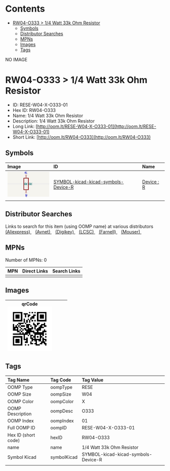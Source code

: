 



Contents
========

* [RW04-O333 > 1/4 Watt 33k Ohm Resistor](#rw04-o333--14-watt-33k-ohm-resistor)
	* [Symbols](#symbols)
	* [Distributor Searches](#distributor-searches)
	* [MPNs](#mpns)
	* [Images](#images)
	* [Tags](#tags)
  
NO IMAGE  
# RW04-O333 > 1/4 Watt 33k Ohm Resistor

- ID: RESE-W04-X-O333-01
- Hex ID: RW04-O333
- Name: 1/4 Watt 33k Ohm Resistor
- Description: 1/4 Watt 33k Ohm Resistor
- Long Link: [http://oom.lt/RESE-W04-X-O333-01](http://oom.lt/RESE-W04-X-O333-01)
- Short Link: [http://oom.lt/RW04-O333](http://oom.lt/RW04-O333)

## Symbols
  

|Image|ID|Name|
| :--- | :--- | :--- |
|[![](https://raw.githubusercontent.com/oomlout/oomlout_OOMP_eda_V2/main/SYMBOL/kicad/kicad-symbols/Device/R/image_140.png)](https://github.com/oomlout/oomlout_OOMP_eda_V2/tree/main/SYMBOL/kicad/kicad-symbols/Device/R/)|[SYMBOL-kicad-kicad-symbols-Device-R](https://github.com/oomlout/oomlout_OOMP_eda_V2/tree/main/SYMBOL/kicad/kicad-symbols/Device/R/)|[Device : R](https://github.com/oomlout/oomlout_OOMP_eda_V2/tree/main/SYMBOL/kicad/kicad-symbols/Device/R/)|
||||

## Distributor Searches
  
Links to search for this item (using OOMP name) at various distributors  
[(Aliexpress) ](https://www.aliexpress.com/wholesale?SearchText=11171/4+Watt+33k+Ohm+Resistor)&nbsp;&nbsp;&nbsp;[(Avnet) ](https://www.avnet.com/shop/us/search/1/4+Watt+33k+Ohm+Resistor)&nbsp;&nbsp;&nbsp;[(Digikey) ](https://www.digikey.co.uk/en/products/result?s=1/4+Watt+33k+Ohm+Resistor)&nbsp;&nbsp;&nbsp;[(LCSC) ](https://www.lcsc.com/search?q=1/4+Watt+33k+Ohm+Resistor)&nbsp;&nbsp;&nbsp;[(Farnell) ](https://uk.farnell.com/search?st=1/4+Watt+33k+Ohm+Resistor)&nbsp;&nbsp;&nbsp;[(Mouser) ](https://www.mouser.com/c/?q=1/4+Watt+33k+Ohm+Resistor)&nbsp;&nbsp;&nbsp;
## MPNs
  
Number of MPNs: 0  

|MPN|Direct Links|Search Links|
| :--- | :--- | :--- |
||||

## Images
  

|qrCode<br>[![](https://raw.githubusercontent.com/oomlout/oomlout_OOMP_parts_V2/main/RESE/W04/X/O333/01/qrCode_140.png)](https://github.com/oomlout/oomlout_OOMP_parts_V2/tree/main/RESE/W04/X/O333/01/qrCode.png)||||
| :---: | :---: | :---: | :---: |

## Tags
  

|Tag Name|Tag Code|Tag Value|
| :--- | :--- | :--- |
|OOMP Type|oompType|RESE|
|OOMP Size|oompSize|W04|
|OOMP Color|oompColor|X|
|OOMP Description|oompDesc|O333|
|OOMP Index|oompIndex|01|
|Full OOMP ID|oompID|RESE-W04-X-O333-01|
|Hex ID (short code)|hexID|RW04-O333|
|name|name|1/4 Watt 33k Ohm Resistor|
|Symbol Kicad|symbolKicad|SYMBOL-kicad-kicad-symbols-Device-R|
||||
